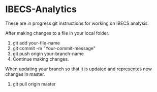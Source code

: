 # IBECS-Analytics

These are in progress git instructions for working on IBECS analysis.

After making changes to a file in your local folder.
1) git add your-file-name
2) git commit -m "Your-commit-message"
3) git push origin your-branch-name
4) Continue making changes.

When updating your branch so that it is updated and representes new changes in master.
1) git pull origin master


